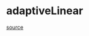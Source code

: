 # adaptiveLinear

[source](github.com/OpenFOAM-jp/OpenFOAM-utilities-tutorials-jp/blob/master/v1906/mesh/generation/foamyMesh/conformalVoronoiMesh/relaxationModel/adaptiveLinear/adaptiveLinear.C/adaptiveLinear.C)



